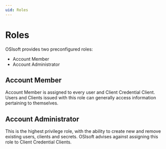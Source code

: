 ```yaml
---
uid: Roles
---
```


# Roles
OSIsoft provides two preconfigured roles:
-	Account Member
-	Account Administrator

## Account Member
Account Member is assigned to every user and Client Credential Client. Users and Clients issued with this role can generally access information pertaining to themselves.

## Account Administrator
This is the highest privilege role, with the ability to create new and remove existing users, clients and secrets. OSIsoft advises against assigning this role to Client Credential Clients.